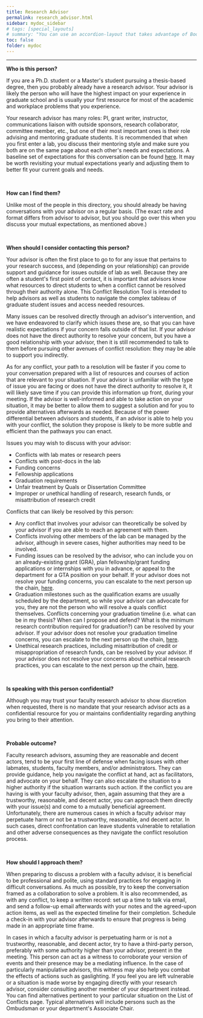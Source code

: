 ```yaml
---
title: Research Advisor
permalink: research_advisor.html
sidebar: mydoc_sidebar
# tags: [special_layouts]
# summary: "You can use an accordion-layout that takes advantage of Bootstrap styling. This is useful for an FAQ page."
toc: false
folder: mydoc
---
```


<hr>

<p><b>Who is this person?</b></p>
   <p>If you are a Ph.D. student or a Master's student pursuing a thesis-based degree, then you probably already have a research advisor. Your advisor is likely the person who will have the highest impact on your experience in graduate school and is usually your first resource for most of the academic and workplace problems that you experience.</p>
   <p>Your research advisor has many roles: PI, grant writer, instructor, communications liaison with outside sponsors, research collaborator, committee member, etc., but one of their most important ones is their role advising and mentoring graduate students. It is recommended that when you first enter a lab, you discuss their mentoring style and make sure you both are on the same page about each other's needs and expectations. A baseline set of expectations for this conversation can be found <a href="https://catalog.gatech.edu/academics/graduate/expectations/">here</a>. It may be worth revisiting your mutual expectations yearly and adjusting them to better fit your current goals and needs.</p>

<p>&nbsp;</p>

<p><b>How can I find them?</b></p>
   <p>Unlike most of the people in this directory, you should already be having conversations with your advisor on a regular basis. (The exact rate and format differs from advisor to advisor, but you should go over this when you discuss your mutual expectations, as mentioned above.)</p>

<p>&nbsp;</p>

<p><b>When should I consider contacting this person?</b></p>
   <p>Your advisor is often the first place to go to for any issue that pertains to your research success, and (depending on your relationship) can provide support and guidance for issues outside of lab as well. Because they are often a student's first point of contact, it is important that advisors know what resources to direct students to when a conflict cannot be resolved through their authority alone. This Conflict Resolution Tool is intended to help advisors as well as students to navigate the complex tableau of graduate student issues and access needed resources.</p>
   <p>Many issues can be resolved directly through an advisor's intervention, and we have endeavored to clarify which issues these are, so that you can have realistic expectations if your concern falls outside of that list. If your advisor does not have the direct authority to resolve your concern, but you have a good relationship with your advisor, then it is still recommended to talk to them before pursuing other avenues of conflict resolution: they may be able to support you indirectly.</p>
   <p>As for any conflict, your path to a resolution will be faster if you come to your conversation prepared with a list of resources and courses of action that are relevant to your situation. If your advisor is unfamiliar with the type of issue you are facing or does not have the direct authority to resolve it, it will likely save time if you can provide this information up front, during your meeting. If the advisor is well-informed and able to take action on your situation, it may be better to allow them to suggest a solution and for you to provide alternatives afterwards as needed. Because of the power differential between advisors and students, if an advisor is able to help you with your conflict, the solution they propose is likely to be more subtle and efficient than the pathways you can enact.</p>
   <p>Issues you may wish to discuss with your advisor:</p> 
   <ul>
      <li>Conflicts with lab mates or research peers</li>
      <li>Conflicts with post-docs in the lab</li>
      <li>Funding concerns</li>
      <li>Fellowship applications</li>
      <li>Graduation requirements</li>
      <li>Unfair treatment by Quals or Dissertation Committee</li>
      <li>Improper or unethical handling of research, research funds, or misattribution of research credit</li>
   </ul>
   <p>Conflicts that can likely be resolved by this person:</p>
   <ul>
      <li>Any conflict that involves your advisor can theoretically be solved by your advisor if you are able to reach an agreement with them.</li>
      <li>Conflicts involving other members of the lab can be managed by the advisor, although in severe cases, higher authorities may need to be involved.</li>
      <li>Funding issues can be resolved by the advisor, who can include you on an already-existing grant (GRA), plan fellowship/grant funding applications or internships with you in advance, or appeal to the department for a GTA position on your behalf. If your advisor does not resolve your funding concerns, you can escalate to the next person up the chain, <a href="finances_layout.html">here</a>.</li>
      <li>Graduation milestones such as the qualification exams are usually scheduled by the department, so while your advisor can advocate for you, they are not the person who will resolve a quals conflict themselves. Conflicts concerning your graduation timeline (i.e. what can be in my thesis? When can I propose and defend? What is the minimum research contribution required for graduation?) can be resolved by your advisor. If your advisor does not resolve your graduation timeline concerns, you can escalate to the next person up the chain, <a href="graduation_layout.html">here</a>.</li>
      <li>Unethical research practices, including misattribution of credit or misappropriation of research funds, can be resolved by your advisor. If your advisor does not resolve your concerns about unethical research practices, you can escalate to the next person up the chain, <a href="research_ethics_layout.html">here</a>.</li>
   </ul>

<p>&nbsp;</p>

<p><b>Is speaking with this person confidential?</b></p>
   <p>Although you may trust your faculty research advisor to show discretion when requested, there is no mandate that your research advisor acts as a confidential resource for you or maintains confidentiality regarding anything you bring to their attention.</p>

<p>&nbsp;</p>

<p><b>Probable outcome?</b></p>
   <p>Faculty research advisors, assuming they are reasonable and decent actors, tend to be your first line of defense when facing issues with other labmates, students, faculty members, and/or administrators. They can provide guidance, help you navigate the conflict at hand, act as facilitators, and advocate on your behalf. They can also escalate the situation to a higher authority if the situation warrants such action. If the conflict you are having is with your faculty advisor, then, again assuming that they are a trustworthy, reasonable, and decent actor, you can approach them directly with your issue(s) and come to a mutually beneficial agreement. Unfortunately, there are numerous cases in which a faculty advisor may perpetuate harm or not be a trustworthy, reasonable, and decent actor. In such cases, direct confrontation can leave students vulnerable to retaliation and other adverse consequences as they navigate the conflict resolution process.</p>

<p>&nbsp;</p>

<p><b>How should I approach them?</b></p>
   <p>When preparing to discuss a problem with a faculty advisor, it is beneficial to be professional and polite, using standard practices for engaging in difficult conversations. As much as possible, try to keep the conversation framed as a collaboration to solve a problem. It is also recommended, as with any conflict, to keep a written record: set up a time to talk via email, and send a follow-up email afterwards with your notes and the agreed-upon action items, as well as the expected timeline for their completion. Schedule a check-in with your advisor afterwards to ensure that progress is being made in an appropriate time frame.</p>
   <p>In cases in which a faculty advisor is perpetuating harm or is not a trustworthy, reasonable, and decent actor, try to have a third-party person, preferably with some authority higher than your advisor, present in the meeting. This person can act as a witness to corroborate your version of events and their presence may be a mediating influence. In the case of particularly manipulative advisors, this witness may also help you combat the effects of actions such as gaslighting. If you feel you are left vulnerable or a situation is made worse by engaging directly with your research advisor, consider consulting another member of your department instead. You can find alternatives pertinent to your particular situation on the List of Conflicts page. Typical alternatives will include persons such as the Ombudsman or your department's Associate Chair.</p>

<script>
    if(location.hash !== null && location.hash !== "")
    {
        var url = location.hash.endsWith("-1") ? location.hash.substring(0, location.hash.length-2) : location.hash;
        $(url + ".collapse").collapse("show");
    }
</script>